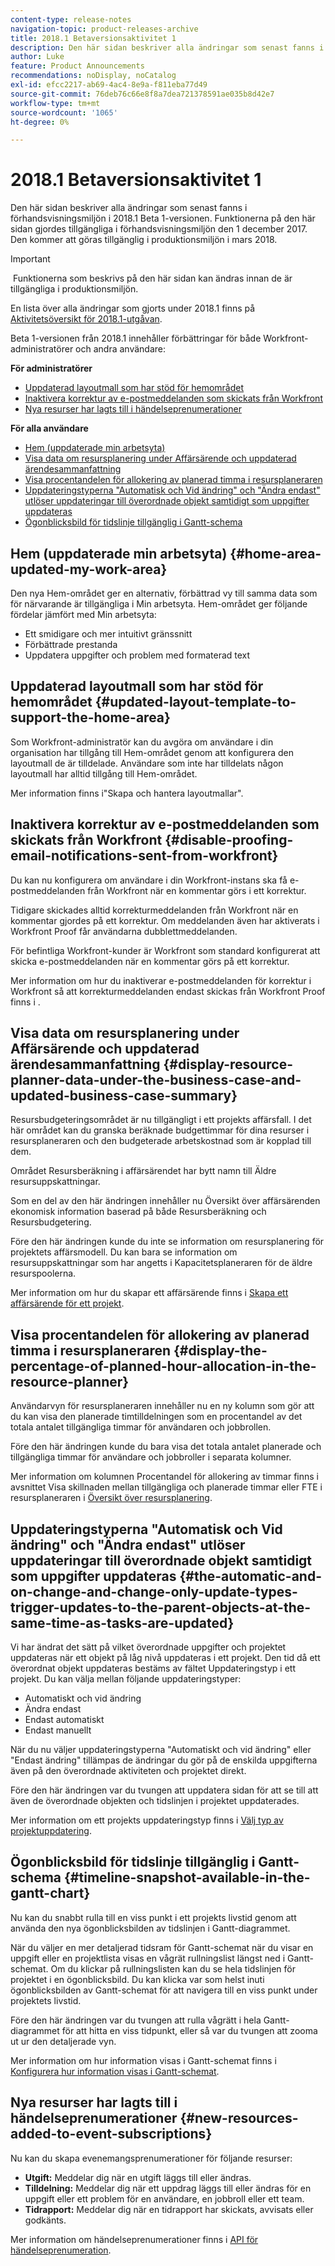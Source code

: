 ```yaml
---
content-type: release-notes
navigation-topic: product-releases-archive
title: 2018.1 Betaversionsaktivitet 1
description: Den här sidan beskriver alla ändringar som senast fanns i förhandsvisningsmiljön i 2018.1 Beta 1-versionen. Funktionerna på den här sidan gjordes tillgängliga i förhandsvisningsmiljön den 1 december 2017. Den kommer att göras tillgänglig i produktionsmiljön i mars 2018.
author: Luke
feature: Product Announcements
recommendations: noDisplay, noCatalog
exl-id: efcc2217-ab69-4ac4-8e9a-f811eba77d49
source-git-commit: 76deb76c66e8f8a7dea721378591ae035b8d42e7
workflow-type: tm+mt
source-wordcount: '1065'
ht-degree: 0%

---
```


# 2018.1 Betaversionsaktivitet 1

Den här sidan beskriver alla ändringar som senast fanns i förhandsvisningsmiljön i 2018.1 Beta 1-versionen. Funktionerna på den här sidan gjordes tillgängliga i förhandsvisningsmiljön den 1 december 2017. Den kommer att göras tillgänglig i produktionsmiljön i mars 2018.

>[!IMPORTANT]
>
> Funktionerna som beskrivs på den här sidan kan ändras innan de är tillgängliga i produktionsmiljön.

En lista över alla ändringar som gjorts under 2018.1 finns på  [Aktivitetsöversikt för 2018.1-utgåvan](../../../../product-announcements/product-releases/quarterly-release-archive/2018.1-release-activity/2018.1-release-activity-overview.md).

Beta 1-versionen från 2018.1 innehåller förbättringar för både Workfront-administratörer och andra användare:

**För administratörer**

* [Uppdaterad layoutmall som har stöd för hemområdet](#updated-layout-template-to-support-the-home-area)
* [Inaktivera korrektur av e-postmeddelanden som skickats från Workfront](#disable-proofing-email-notifications-sent-from-workfront)
* [Nya resurser har lagts till i händelseprenumerationer](#new-resources-added-to-event-subscriptions)

**För alla användare**

* [Hem (uppdaterade min arbetsyta)](#home-area-updated-my-work-area)
* [Visa data om resursplanering under Affärsärende och uppdaterad ärendesammanfattning](#display-resource-planner-data-under-the-business-case-and-updated-business-case-summary)
* [Visa procentandelen för allokering av planerad timma i resursplaneraren](#display-the-percentage-of-planned-hour-allocation-in-the-resource-planner)
* [Uppdateringstyperna &quot;Automatisk och Vid ändring&quot; och &quot;Ändra endast&quot; utlöser uppdateringar till överordnade objekt samtidigt som uppgifter uppdateras](#the-automatic-and-on-change-and-change-only-update-types-trigger-updates-to-the-parent-objects-at-the-same-time-as-tasks-are-updated)
* [Ögonblicksbild för tidslinje tillgänglig i Gantt-schema](#timeline-snapshot-available-in-the-gantt-chart)

## Hem (uppdaterade min arbetsyta) {#home-area-updated-my-work-area}

Den nya Hem-området ger en alternativ, förbättrad vy till samma data som för närvarande är tillgängliga i Min arbetsyta. Hem-området ger följande fördelar jämfört med Min arbetsyta:

* Ett smidigare och mer intuitivt gränssnitt
* Förbättrade prestanda
* Uppdatera uppgifter och problem med formaterad text

## Uppdaterad layoutmall som har stöd för hemområdet {#updated-layout-template-to-support-the-home-area}

Som Workfront-administratör kan du avgöra om användare i din organisation har tillgång till Hem-området genom att konfigurera den layoutmall de är tilldelade. Användare som inte har tilldelats någon layoutmall har alltid tillgång till Hem-området.

Mer information finns i&quot;Skapa och hantera layoutmallar&quot;.

## Inaktivera korrektur av e-postmeddelanden som skickats från Workfront {#disable-proofing-email-notifications-sent-from-workfront}

Du kan nu konfigurera om användare i din Workfront-instans ska få e-postmeddelanden från Workfront när en kommentar görs i ett korrektur.

Tidigare skickades alltid korrekturmeddelanden från Workfront när en kommentar gjordes på ett korrektur. Om meddelanden även har aktiverats i Workfront Proof får användarna dubblettmeddelanden. 

För befintliga Workfront-kunder är Workfront som standard konfigurerat att skicka e-postmeddelanden när en kommentar görs på ett korrektur.

Mer information om hur du inaktiverar e-postmeddelanden för korrektur i Workfront så att korrekturmeddelanden endast skickas från Workfront Proof finns i .  

## Visa data om resursplanering under Affärsärende och uppdaterad ärendesammanfattning {#display-resource-planner-data-under-the-business-case-and-updated-business-case-summary}

Resursbudgeteringsområdet är nu tillgängligt i ett projekts affärsfall. I det här området kan du granska beräknade budgettimmar för dina resurser i resursplaneraren och den budgeterade arbetskostnad som är kopplad till dem.

Området Resursberäkning i affärsärendet har bytt namn till Äldre resursuppskattningar.

Som en del av den här ändringen innehåller nu Översikt över affärsärenden ekonomisk information baserad på både Resursberäkning och Resursbudgetering.

Före den här ändringen kunde du inte se information om resursplanering för projektets affärsmodell. Du kan bara se information om resursuppskattningar som har angetts i Kapacitetsplaneraren för de äldre resurspoolerna.

Mer information om hur du skapar ett affärsärende finns i [Skapa ett affärsärende för ett projekt](../../../../manage-work/projects/define-a-business-case/create-business-case.md).

## Visa procentandelen för allokering av planerad timma i resursplaneraren {#display-the-percentage-of-planned-hour-allocation-in-the-resource-planner}

Användarvyn för resursplaneraren innehåller nu en ny kolumn som gör att du kan visa den planerade timtilldelningen som en procentandel av det totala antalet tillgängliga timmar för användaren och jobbrollen.

Före den här ändringen kunde du bara visa det totala antalet planerade och tillgängliga timmar för användare och jobbroller i separata kolumner.

Mer information om kolumnen Procentandel för allokering av timmar finns i avsnittet Visa skillnaden mellan tillgängliga och planerade timmar eller FTE i resursplaneraren i [Översikt över resursplanering](../../../../resource-mgmt/resource-planning/get-started-resource-planner.md).

## Uppdateringstyperna &quot;Automatisk och Vid ändring&quot; och &quot;Ändra endast&quot; utlöser uppdateringar till överordnade objekt samtidigt som uppgifter uppdateras {#the-automatic-and-on-change-and-change-only-update-types-trigger-updates-to-the-parent-objects-at-the-same-time-as-tasks-are-updated}

Vi har ändrat det sätt på vilket överordnade uppgifter och projektet uppdateras när ett objekt på låg nivå uppdateras i ett projekt. Den tid då ett överordnat objekt uppdateras bestäms av fältet Uppdateringstyp i ett projekt. Du kan välja mellan följande uppdateringstyper:

* Automatiskt och vid ändring
* Ändra endast
* Endast automatiskt
* Endast manuellt

När du nu väljer uppdateringstyperna &quot;Automatiskt och vid ändring&quot; eller &quot;Endast ändring&quot; tillämpas de ändringar du gör på de enskilda uppgifterna även på den överordnade aktiviteten och projektet direkt.

Före den här ändringen var du tvungen att uppdatera sidan för att se till att även de överordnade objekten och tidslinjen i projektet uppdaterades.

Mer information om ett projekts uppdateringstyp finns i [Välj typ av projektuppdatering](../../../../manage-work/projects/manage-projects/select-project-update-type.md).

## Ögonblicksbild för tidslinje tillgänglig i Gantt-schema {#timeline-snapshot-available-in-the-gantt-chart}

Nu kan du snabbt rulla till en viss punkt i ett projekts livstid genom att använda den nya ögonblicksbilden av tidslinjen i Gantt-diagrammet.

När du väljer en mer detaljerad tidsram för Gantt-schemat när du visar en uppgift eller en projektlista visas en vågrät rullningslist längst ned i Gantt-schemat. Om du klickar på rullningslisten kan du se hela tidslinjen för projektet i en ögonblicksbild. Du kan klicka var som helst inuti ögonblicksbilden av Gantt-schemat för att navigera till en viss punkt under projektets livstid.

Före den här ändringen var du tvungen att rulla vågrätt i hela Gantt-diagrammet för att hitta en viss tidpunkt, eller så var du tvungen att zooma ut ur den detaljerade vyn.

Mer information om hur information visas i Gantt-schemat finns i [Konfigurera hur information visas i Gantt-schemat](../../../../manage-work/gantt-chart/use-the-gantt-chart/configure-info-on-gantt-chart.md).

## Nya resurser har lagts till i händelseprenumerationer {#new-resources-added-to-event-subscriptions}

Nu kan du skapa evenemangsprenumerationer för följande resurser:

* **Utgift:** Meddelar dig när en utgift läggs till eller ändras.
* **Tilldelning:** Meddelar dig när ett uppdrag läggs till eller ändras för en uppgift eller ett problem för en användare, en jobbroll eller ett team.
* **Tidrapport:** Meddelar dig när en tidrapport har skickats, avvisats eller godkänts.

Mer information om händelseprenumerationer finns i [API för händelseprenumeration](../../../../wf-api/general/event-subs-api.md).
